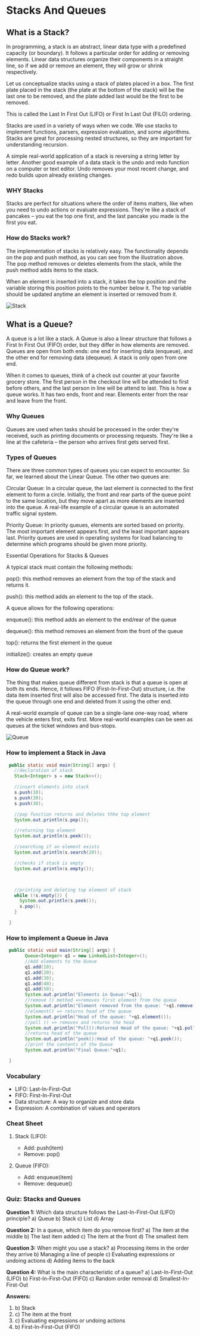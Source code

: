 # Stacks And Queues

## What is a Stack?

In programming, a stack is an abstract, linear data type with a predefined capacity (or boundary). It follows a particular order for adding or removing elements. Linear data structures organize their components in a straight line, so if we add or remove an element, they will grow or shrink respectively.

Let us conceptualize stacks using a stack of plates placed in a box. The first plate placed in the stack (the plate at the bottom of the stack) will be the last one to be removed, and the plate added last would be the first to be removed.

This is called the Last In First Out (LIFO) or First In Last Out (FILO) ordering.

Stacks are used in a variety of ways when we code. We use stacks to implement functions, parsers, expression evaluation, and some algorithms. Stacks are great for processing nested structures, so they are important for understanding recursion.

A simple real-world application of a stack is reversing a string letter by letter. Another good example of a data stack is the undo and redo function on a computer or text editor. Undo removes your most recent change, and redo builds upon already existing changes.

### WHY Stacks

Stacks are perfect for situations where the order of items matters, like when you need to undo actions or evaluate expressions. They're like a stack of pancakes – you eat the top one first, and the last pancake you made is the first you eat.

### How do Stacks work?

The implementation of stacks is relatively easy. The functionality depends on the pop and push method, as you can see from the illustration above. The pop method removes or deletes elements from the stack, while the push method adds items to the stack.

When an element is inserted into a stack, it takes the top position and the variable storing this position points to the number below it. The top variable should be updated anytime an element is inserted or removed from it.

![Stack](stack.png)

## What is a Queue?

A queue is a lot like a stack. A Queue is also a linear structure that follows a First In First Out (FIFO) order, but they differ in how elements are removed. Queues are open from both ends: one end for inserting data (enqueue), and the other end for removing data (dequeue). A stack is only open from one end.

When it comes to queues, think of a check out counter at your favorite grocery store. The first person in the checkout line will be attended to first before others, and the last person in line will be attend to last. This is how a queue works. It has two ends, front and rear. Elements enter from the rear and leave from the front.

### Why Queues

Queues are used when tasks should be processed in the order they're received, such as printing documents or processing requests. They're like a line at the cafeteria – the person who arrives first gets served first.

### Types of Queues

There are three common types of queues you can expect to encounter. So far, we learned about the Linear Queue. The other two queues are:

Circular Queue: In a circular queue, the last element is connected to the first element to form a circle. Initially, the front and rear parts of the queue point to the same location, but they move apart as more elements are inserted into the queue. A real-life example of a circular queue is an automated traffic signal system.

Priority Queue: In priority queues, elements are sorted based on priority. The most important element appears first, and the least important appears last. Priority queues are used in operating systems for load balancing to determine which programs should be given more priority.

Essential Operations for Stacks & Queues

A typical stack must contain the following methods:

pop(): this method removes an element from the top of the stack and returns it.

push(): this method adds an element to the top of the stack.

A queue allows for the following operations:

enqueue(): this method adds an element to the end/rear of the queue

dequeue(): this method removes an element from the front of the queue

top(): returns the first element in the queue

initialize(): creates an empty queue

### How do Queue work?

The thing that makes queue different from stack is that a queue is open at both its ends. Hence, it follows FIFO (First-In-First-Out) structure, i.e. the data item inserted first will also be accessed first. The data is inserted into the queue through one end and deleted from it using the other end.

A real-world example of queue can be a single-lane one-way road, where the vehicle enters first, exits first. More real-world examples can be seen as queues at the ticket windows and bus-stops.

![Queue](Queue-in-DS-1.jpg)

### How to implement a Stack in Java

 ```java
  public static void main(String[] args) {
    //declaration of stack
    Stack<Integer> s = new Stack<>();

    //insert elements into stack
    s.push(10);
    s.push(20);
    s.push(30);

    //pop function returns and deletes thhe top element
    System.out.println(s.pop());

    //returning top element
    System.out.println(s.peek());

    //searching if an element exists
    System.out.println(s.search(20));

    //checks if stack is empty
    System.out.println(s.empty());



    //printing and deleting top element of stack
    while (!s.empty()) {
      System.out.println(s.peek());
      s.pop();
    }

  }
```

### How to implement a Queue in Java

 ```java
  public static void main(String[] args) {
        Queue<Integer> q1 = new LinkedList<Integer>();
        //Add elements to the Queue
        q1.add(10);
        q1.add(20);
        q1.add(30);
        q1.add(40);
        q1.add(50);
        System.out.println("Elements in Queue:"+q1);
        //remove () method =>removes first element from the queue
        System.out.println("Element removed from the queue: "+q1.remove());
        //element() => returns head of the queue
        System.out.println("Head of the queue: "+q1.element());
        //poll () => removes and returns the head
        System.out.println("Poll():Returned Head of the queue: "+q1.poll());
        //returns head of the queue
        System.out.println("peek():Head of the queue: "+q1.peek());
        //print the contents of the Queue
        System.out.println("Final Queue:"+q1);

  }
```

### Vocabulary

- LIFO: Last-In-First-Out
- FIFO: First-In-First-Out
- Data structure: A way to organize and store data
- Expression: A combination of values and operators

### Cheat Sheet

1. Stack (LIFO):
   - Add: push(item)
   - Remove: pop()

2. Queue (FIFO):
    - Add: enqueue(item)
    - Remove: dequeue()

### Quiz: Stacks and Queues

**Question 1:** Which data structure follows the Last-In-First-Out (LIFO) principle?
a) Queue
b) Stack
c) List
d) Array

**Question 2:** In a queue, which item do you remove first?
a) The item at the middle
b) The last item added
c) The item at the front
d) The smallest item

**Question 3:** When might you use a stack?
a) Processing items in the order they arrive
b) Managing a line of people
c) Evaluating expressions or undoing actions
d) Adding items to the back

**Question 4:** What is the main characteristic of a queue?
a) Last-In-First-Out (LIFO)
b) First-In-First-Out (FIFO)
c) Random order removal
d) Smallest-In-First-Out

**Answers:**

1. b) Stack
2. c) The item at the front
3. c) Evaluating expressions or undoing actions
4. b) First-In-First-Out (FIFO)
